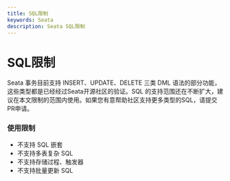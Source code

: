 ```yaml
---
title: SQL限制
keywords: Seata
description: Seata SQL限制
---
```


# SQL限制

Seata 事务目前支持 INSERT、UPDATE、DELETE 三类 DML 语法的部分功能，这些类型都是已经经过Seata开源社区的验证。SQL 的支持范围还在不断扩大，建议在本文限制的范围内使用。如果您有意帮助社区支持更多类型的SQL，请提交PR申请。

### 使用限制

- 不支持 SQL 嵌套
- 不支持多表复杂 SQL
- 不支持存储过程、触发器
- 不支持批量更新 SQL